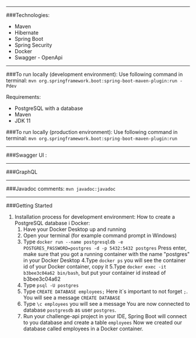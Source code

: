 ----------------------------------------------------
###Technologies:
* Maven
* Hibernate
* Spring Boot
* Spring Security
* Docker
* Swagger - OpenApi
----------------------------------------------------
###To run locally (development environment):
Use following command in terminal: `mvn org.springframework.boot:spring-boot-maven-plugin:run -Pdev`

Requirements:
* PostgreSQL with a database
* Maven
* JDK 11

###To run locally (production environment):
Use following command in terminal:  `mvn org.springframework.boot:spring-boot-maven-plugin:run`

----------------------------------------------------
###Swagger UI : 

----------------------------------------------------
###GraphQL

----------------------------------------------------
###Javadoc comments: 
`mvn javadoc:javadoc`

----------------------------------------------------
###Getting Started
1. Installation process for development environment:
      How to create a PostgreSQL database i Docker:
      1. Have your Docker Desktop up and running 
      2. Open your terminal (for example command prompt in Windows)
      3. Type `docker run --name postgresqldb -e POSTGRES_PASSWORD=postgres -d -p 5432:5432 postgres`
      Press enter, make sure that you got a running container with the name "postgres" in your Docker Desktop
      4.Type `docker ps` you will see the container id of your Docker container, copy it
      5.Type `docker exec -it b3bee3c04a62 bin/bash`, but put your container id instead of b3bee3c04a62
      6. Type `psql -U postgres`
      7. Type `CREATE DATABASE employees;` Here it´s important to not forget `;`. You will see a message `CREATE DATABASE`
      8. Type `\c employees` you will see a message You are now connected to database `postgresdb` as user `postgres`.
      9. Run your challenge-api project in your IDE, Spring Boot will connect to you database and create a table `employees`
      Now we created our database called employees in a Docker container.
      